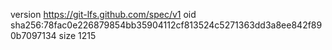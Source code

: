 version https://git-lfs.github.com/spec/v1
oid sha256:78fac0e226879854bb35904112cf813524c5271363dd3a8ee842f890b7097134
size 1215
